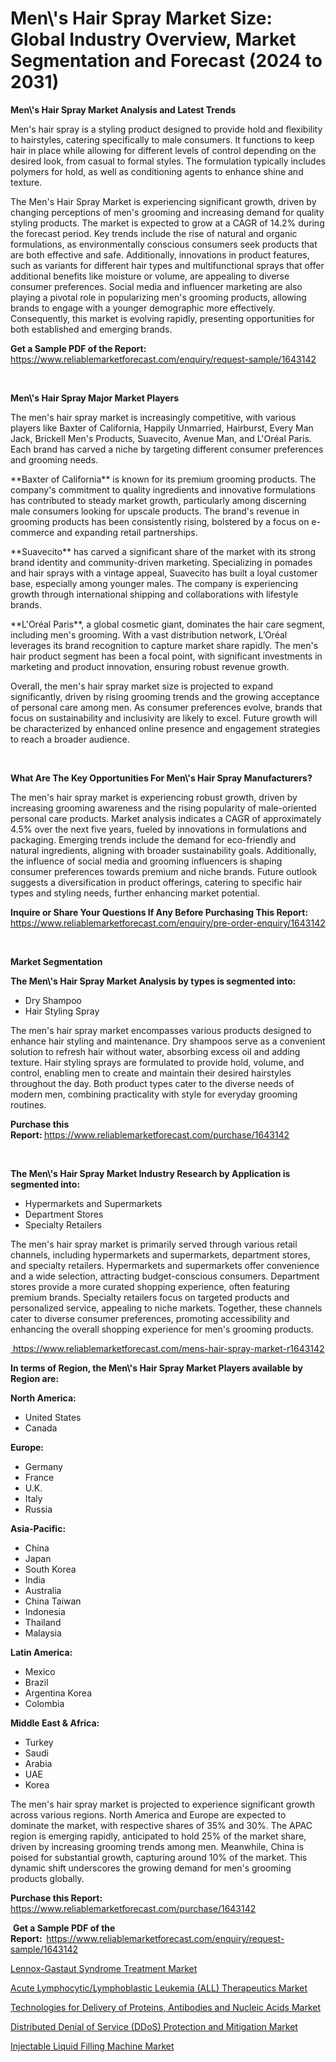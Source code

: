<p><h1>Men\'s Hair Spray Market Size: Global Industry Overview, Market Segmentation and Forecast (2024 to 2031)</h1></p><p><strong>Men\'s Hair Spray Market Analysis and Latest Trends</strong></p>
<p><p>Men's hair spray is a styling product designed to provide hold and flexibility to hairstyles, catering specifically to male consumers. It functions to keep hair in place while allowing for different levels of control depending on the desired look, from casual to formal styles. The formulation typically includes polymers for hold, as well as conditioning agents to enhance shine and texture.</p><p>The Men's Hair Spray Market is experiencing significant growth, driven by changing perceptions of men's grooming and increasing demand for quality styling products. The market is expected to grow at a CAGR of 14.2% during the forecast period. Key trends include the rise of natural and organic formulations, as environmentally conscious consumers seek products that are both effective and safe. Additionally, innovations in product features, such as variants for different hair types and multifunctional sprays that offer additional benefits like moisture or volume, are appealing to diverse consumer preferences. Social media and influencer marketing are also playing a pivotal role in popularizing men's grooming products, allowing brands to engage with a younger demographic more effectively. Consequently, this market is evolving rapidly, presenting opportunities for both established and emerging brands.</p></p>
<p><strong>Get a Sample PDF of the Report:&nbsp;</strong> <a href="https://www.reliablemarketforecast.com/enquiry/request-sample/1643142?utm_campaign=1569&utm_medium=2&utm_source=Github&utm_content=ia&utm_term=23102024&utm_id=mens-hair-spray">https://www.reliablemarketforecast.com/enquiry/request-sample/1643142</a></p>
<p>&nbsp;</p>
<p><strong>Men\'s Hair Spray Major Market Players</strong></p>
<p><p>The men's hair spray market is increasingly competitive, with various players like Baxter of California, Happily Unmarried, Hairburst, Every Man Jack, Brickell Men's Products, Suavecito, Avenue Man, and L'Oréal Paris. Each brand has carved a niche by targeting different consumer preferences and grooming needs.</p><p>**Baxter of California** is known for its premium grooming products. The company's commitment to quality ingredients and innovative formulations has contributed to steady market growth, particularly among discerning male consumers looking for upscale products. The brand's revenue in grooming products has been consistently rising, bolstered by a focus on e-commerce and expanding retail partnerships.</p><p>**Suavecito** has carved a significant share of the market with its strong brand identity and community-driven marketing. Specializing in pomades and hair sprays with a vintage appeal, Suavecito has built a loyal customer base, especially among younger males. The company is experiencing growth through international shipping and collaborations with lifestyle brands.</p><p>**L'Oréal Paris**, a global cosmetic giant, dominates the hair care segment, including men's grooming. With a vast distribution network, L’Oréal leverages its brand recognition to capture market share rapidly. The men's hair product segment has been a focal point, with significant investments in marketing and product innovation, ensuring robust revenue growth.</p><p>Overall, the men's hair spray market size is projected to expand significantly, driven by rising grooming trends and the growing acceptance of personal care among men. As consumer preferences evolve, brands that focus on sustainability and inclusivity are likely to excel. Future growth will be characterized by enhanced online presence and engagement strategies to reach a broader audience.</p></p>
<p>&nbsp;</p>
<p><strong>What Are The Key Opportunities For Men\'s Hair Spray Manufacturers?</strong></p>
<p><p>The men's hair spray market is experiencing robust growth, driven by increasing grooming awareness and the rising popularity of male-oriented personal care products. Market analysis indicates a CAGR of approximately 4.5% over the next five years, fueled by innovations in formulations and packaging. Emerging trends include the demand for eco-friendly and natural ingredients, aligning with broader sustainability goals. Additionally, the influence of social media and grooming influencers is shaping consumer preferences towards premium and niche brands. Future outlook suggests a diversification in product offerings, catering to specific hair types and styling needs, further enhancing market potential.</p></p>
<p><strong>Inquire or Share Your Questions If Any Before Purchasing This Report:</strong> <a href="https://www.reliablemarketforecast.com/enquiry/pre-order-enquiry/1643142?utm_campaign=1569&utm_medium=2&utm_source=Github&utm_content=ia&utm_term=23102024&utm_id=mens-hair-spray">https://www.reliablemarketforecast.com/enquiry/pre-order-enquiry/1643142</a></p>
<p>&nbsp;</p>
<p><strong>Market Segmentation</strong></p>
<p><strong>The Men\'s Hair Spray Market Analysis by types is segmented into:</strong></p>
<p><ul><li>Dry Shampoo</li><li>Hair Styling Spray</li></ul></p>
<p><p>The men's hair spray market encompasses various products designed to enhance hair styling and maintenance. Dry shampoos serve as a convenient solution to refresh hair without water, absorbing excess oil and adding texture. Hair styling sprays are formulated to provide hold, volume, and control, enabling men to create and maintain their desired hairstyles throughout the day. Both product types cater to the diverse needs of modern men, combining practicality with style for everyday grooming routines.</p></p>
<p><strong>Purchase this Report:&nbsp;</strong><a href="https://www.reliablemarketforecast.com/purchase/1643142?utm_campaign=1569&utm_medium=2&utm_source=Github&utm_content=ia&utm_term=23102024&utm_id=mens-hair-spray">https://www.reliablemarketforecast.com/purchase/1643142</a></p>
<p>&nbsp;</p>
<p><strong>The Men\'s Hair Spray Market Industry Research by Application is segmented into:</strong></p>
<p><ul><li>Hypermarkets and Supermarkets</li><li>Department Stores</li><li>Specialty Retailers</li></ul></p>
<p><p>The men's hair spray market is primarily served through various retail channels, including hypermarkets and supermarkets, department stores, and specialty retailers. Hypermarkets and supermarkets offer convenience and a wide selection, attracting budget-conscious consumers. Department stores provide a more curated shopping experience, often featuring premium brands. Specialty retailers focus on targeted products and personalized service, appealing to niche markets. Together, these channels cater to diverse consumer preferences, promoting accessibility and enhancing the overall shopping experience for men's grooming products.</p></p>
<p><a href="https://www.reliablemarketforecast.com/mens-hair-spray-market-r1643142?utm_campaign=1569&utm_medium=2&utm_source=Github&utm_content=ia&utm_term=23102024&utm_id=mens-hair-spray">&nbsp;https://www.reliablemarketforecast.com/mens-hair-spray-market-r1643142</a></p>
<p><strong>In terms of Region, the Men\'s Hair Spray Market Players available by Region are:</strong></p>
<p>
    <p> <strong> North America: </strong>
        <ul>
            <li>United States</li>
            <li>Canada</li>
        </ul>
        </p> 
    <p> <strong> Europe: </strong>
        <ul>
            <li>Germany</li>
            <li>France</li>
            <li>U.K.</li>
            <li>Italy</li>
            <li>Russia</li>
        </ul>
        </p> 
    <p> <strong> Asia-Pacific: </strong>
        <ul>
            <li>China</li>
            <li>Japan</li>
            <li>South Korea</li>
            <li>India</li>
            <li>Australia</li>
            <li>China Taiwan</li>
            <li>Indonesia</li>
            <li>Thailand</li>
            <li>Malaysia</li>
        </ul>
        </p> 
    <p> <strong> Latin America: </strong>
        <ul>
            <li>Mexico</li>
            <li>Brazil</li>
            <li>Argentina Korea</li>
            <li>Colombia</li>
        </ul>
        </p> 
    <p> <strong> Middle East & Africa: </strong>
        <ul>
            <li>Turkey</li>
            <li>Saudi</li>
            <li>Arabia</li>
            <li>UAE</li>
            <li>Korea</li>
        </ul>
    </p>
    </p>
<p><p>The men's hair spray market is projected to experience significant growth across various regions. North America and Europe are expected to dominate the market, with respective shares of 35% and 30%. The APAC region is emerging rapidly, anticipated to hold 25% of the market share, driven by increasing grooming trends among men. Meanwhile, China is poised for substantial growth, capturing around 10% of the market. This dynamic shift underscores the growing demand for men's grooming products globally.</p></p>
<p><strong>Purchase this Report: </strong><a href="https://www.reliablemarketforecast.com/purchase/1643142?utm_campaign=1569&utm_medium=2&utm_source=Github&utm_content=ia&utm_term=23102024&utm_id=mens-hair-spray">https://www.reliablemarketforecast.com/purchase/1643142</a></p>
<p>&nbsp;<strong>Get a Sample PDF of the Report:&nbsp;&nbsp;</strong><a href="https://www.reliablemarketforecast.com/enquiry/request-sample/1643142?utm_campaign=1569&utm_medium=2&utm_source=Github&utm_content=ia&utm_term=23102024&utm_id=mens-hair-spray">https://www.reliablemarketforecast.com/enquiry/request-sample/1643142</a></p>
<p><strong></strong></p>
<p><p><a href="https://www.linkedin.com/pulse/lennox-gastaut-syndrome-treatment-market-global-regional-analysis-v9bkf?utm_campaign=1569&utm_medium=2&utm_source=Github&utm_content=ia&utm_term=23102024&utm_id=mens-hair-spray">Lennox-Gastaut Syndrome Treatment Market</a></p><p><a href="https://www.linkedin.com/pulse/analyzing-global-acute-lymphocyticlymphoblastic-leukemia-all-therapeutics-rmswf?utm_campaign=1569&utm_medium=2&utm_source=Github&utm_content=ia&utm_term=23102024&utm_id=mens-hair-spray">Acute Lymphocytic/Lymphoblastic Leukemia (ALL) Therapeutics Market</a></p><p><a href="https://www.linkedin.com/pulse/technologies-delivery-proteins-antibodies-nucleic-acids-gu3lf?utm_campaign=1569&utm_medium=2&utm_source=Github&utm_content=ia&utm_term=23102024&utm_id=mens-hair-spray">Technologies for Delivery of Proteins, Antibodies and Nucleic Acids Market</a></p><p><a href="https://www.linkedin.com/pulse/distributed-denial-service-ddos-protection-mitigation-market-u3lnf?utm_campaign=1569&utm_medium=2&utm_source=Github&utm_content=ia&utm_term=23102024&utm_id=mens-hair-spray">Distributed Denial of Service (DDoS) Protection and Mitigation Market</a></p><p><a href="https://issuu.com/reportprime-2/docs/injectable-liquid-filling-machine-m_a019a0f83994b6?utm_campaign=1569&utm_medium=2&utm_source=Github&utm_content=ia&utm_term=23102024&utm_id=mens-hair-spray">Injectable Liquid Filling Machine Market</a></p></p>